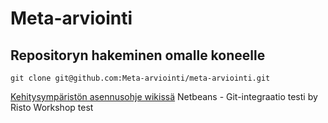 # Meta-arviointi

## Repositoryn hakeminen omalle koneelle

	git clone git@github.com:Meta-arviointi/meta-arviointi.git

[Kehitysympäristön asennusohje wikissä](https://github.com/Meta-arviointi/meta-arviointi/wiki/Kehitysymp%C3%A4rist%C3%B6n-asentaminen)
Netbeans - Git-integraatio testi by Risto
Workshop test
